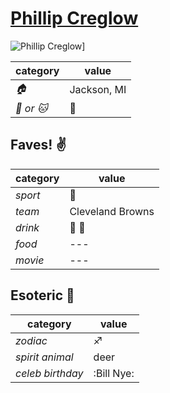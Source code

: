 # [Phillip Creglow](https://github.com/pcreglow)

![Phillip Creglow](https://avatars0.githubusercontent.com/u/11493983?v=3&s=460)]

| category | value |
|-----------|-------|
| _:house:_ | Jackson, MI |
| _:dog: or :cat:_ | :dog: |

## Faves! :v:

| category | value |
|----------|--------|
| _sport_  | :football: |
| _team_   | Cleveland Browns |
| _drink_  | :beer: :wine_glass: |
| _food_   | --- |
| _movie_  | --- |

## Esoteric :crystal_ball:

| category | value |
|----------|-------|
| _zodiac_ | :sagittarius: |
| _spirit animal_ | deer |
| _celeb birthday_ | :Bill Nye: |
